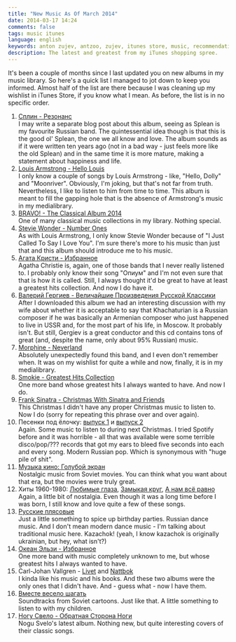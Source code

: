 ```yaml
---
title: "New Music As Of March 2014"
date: 2014-03-17 14:24
comments: false
tags: music itunes
language: english
keywords: anton zujev, antzoo, zujev, itunes store, music, recommendations
description: The latest and greatest from my iTunes shopping spree.
---
```


It's been a couple of months since I last updated you on new albums in my music library. So here's a quick list I managed to jot down to keep you informed. Almost half of the list are there because I was cleaning up my wishlist in iTunes Store, if you know what I mean. As before, the list is in no specific order.

1. [Сплин - Резонанс][splean]  
I may write a separate blog post about this album, seeing as Splean is my favourite Russian band. The quintessential idea though is that this is the good ol' Splean, the one we all know and love. The album sounds as if it were written ten years ago (not in a bad way - just feels more like the old Splean) and in the same time it is more mature, making a statement about happiness and life.
2. [Louis Armstrong - Hello Louis][louarmstrong]  
I only know a couple of songs by Louis Armstrong - like, "Hello, Dolly" and "Moonriver". Obviously, I'm joking, but that's not far from truth. Nevertheless, I like to listen to him from time to time. This album is meant to fill the gapping hole that is the absence of Armstrong's music in my medialibrary.
3. [BRAVO! - The Classical Album 2014][bravo2014]  
One of many classical music collections in my library. Nothing special.
4. [Stevie Wonder - Number Ones][steviewonder]  
As with Louis Armstrong, I only know Stevie Wonder because of "I Just Called To Say I Love You". I'm sure there's more to his music than just that and this album should introduce me to his music.
5. [Агата Кристи - Избранное][agatha]  
Agatha Christie is, again, one of those bands that I never really listened to. I probably only know their song "Опиум" and I'm not even sure that that is how it is called. Still, I always thought it'd be great to have at least a greatest hits collection. And now I do have it.
6. [Валерий Гергиев - Величайшие Произведения Русской Классики][gergiev]  
After I downloaded this album we had an interesting discussion with my wife about whether it is acceptable to say that Khachaturian is a Russian composer if he was basically an Armenian composer who just happened to live in USSR and, for the most part of his life, in Moscow. It probably isn't. But still, Gergiev is a great conductor and this cd contains tons of great (and, despite the name, only about 95% Russian) music.
7. [Morphine - Neverland][morphine]  
Absolutely unexpectedly found this band, and I even don't remember when. It was on my wishlist for quite a while and now, finally, it is in my medialibrary.
8. [Smokie - Greatest Hits Collection][smokie]  
One more band whose greatest hits I always wanted to have. And now I do.
9. [Frank Sinatra - Christmas With Sinatra and Friends][sinatra]  
This Christmas I didn't have any proper Christmas music to listen to. Now I do (sorry for repeating this phrase over and over again).
10. Песенки под ёлочку: [выпуск 1][furtree1] и [выпуск 2][furtree2]  
Again. Some music to listen to during next Christmas. I tried Spotify before and it was horrible - all that was available were some terrible disco/pop/??? records that got my ears to bleed five seconds into each and every song. Modern Russian pop. Which is synonymous with "huge pile of shit".
11. [Музыка кино: Голубой экран][soundtracks]  
Nostalgic music from Soviet movies. You can think what you want about that era, but the movies were truly great.
12. Хиты 1960-1980: [Любимые глаза][1960-hits-eyes], [Замыкая круг][1960-hits-circle], [А нам всё равно][1960-hits-zajcy] 
Again, a little bit of nostalgia. Even though it was a long time before I was born, I still know and love quite a few of these songs.
13. [Русские плясовые][russiandance]  
Just a little something to spice up birthday parties. Russian dance music. And I don't mean modern dance music - I'm talking about traditional music here. Kazachok! (yeah, I know kazachok is originally ukrainian, but hey, what isn't?)
14. [Океан Эльзи - Избранное][okeanelzi]  
One more band with music completely unknown to me, but whose greatest hits I always wanted to have.
15. Carl-Johan Vallgren - [Livet][cjvlivet] and [Nattbok][cjvnattbok]  
I kinda like his music and his books. And these two albums were the only ones that I didn't have. And - guess what - now I have them.
16. [Вместе весело шагать][childrensoundtrack]  
Soundtracks from Soviet cartoons. Just like that. A little something to listen to with my children.
17. [Ногу Свело - Обратная Сторона Ноги][nogusvelo]  
Nogu Svelo's latest album. Nothing new, but quite interesting covers of their classic songs.

[splean]: https://itunes.apple.com/ru/album/rezonans-cast-1/id828652129?l=en
[louarmstrong]: https://itunes.apple.com/ru/album/hello-louis-hit-years-1963/id390833410?l=en
[bravo2014]: https://itunes.apple.com/ru/album/bravo!-classical-album-2014/id709946358?l=en
[steviewonder]: https://itunes.apple.com/ru/album/number-ones/id264373318?l=en
[agatha]: https://itunes.apple.com/ru/album/izbrannoe/id585554719?l=en
[gergiev]: https://itunes.apple.com/ru/album/valerij-gergiev-velicajsie/id605328569?l=en
[morphine]: https://itunes.apple.com/ru/album/neverland/id532020862?l=en
[smokie]: https://itunes.apple.com/ru/album/smokie-greatest-hits-collection/id301809637?l=en
[sinatra]: https://itunes.apple.com/ru/album/christmas-sinatra-friends/id712033670?l=en
[furtree1]: https://itunes.apple.com/ru/album/pesenki-pod-elocku-vypusk-1/id737402791?l=en
[furtree2]: https://itunes.apple.com/ru/album/pesenki-pod-elocku-vypusk-2/id736274538?l=en
[soundtracks]: https://itunes.apple.com/ru/album/muzyka-kino-goluboj-ekran/id722333372?l=en
[1960-hits-eyes]: https://itunes.apple.com/ru/album/hity-1960-1980-lubimye-glaza/id730150458?l=en
[1960-hits-circle]: https://itunes.apple.com/ru/album/hity-1960-1980-zamykaa-krug/id737476361?l=en
[1960-hits-zajcy]: https://itunes.apple.com/ru/album/hity-1960-1980-a-nam-vse-ravno/id705297058?l=en
[russiandance]: https://itunes.apple.com/ru/album/russkie-plasovye/id729217085?l=en
[okeanelzi]: https://itunes.apple.com/ru/album/izbrannoe/id722618206?l=en
[cjvlivet]: https://itunes.apple.com/ru/album/livet/id330144232?l=en
[cjvnattbok]: https://itunes.apple.com/ru/album/nattbok/id391401986?l=en
[childrensoundtrack]: https://itunes.apple.com/ru/album/vmeste-veselo-sagat/id834179608?l=en
[nogusvelo]: https://itunes.apple.com/ru/album/obratnaa-storona-nogi/id583750145?l=en
